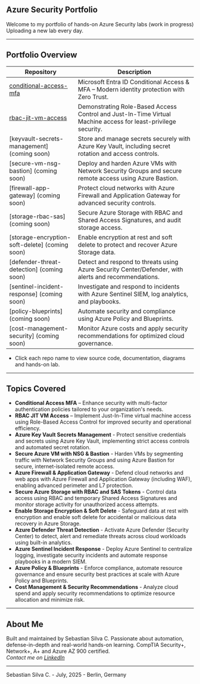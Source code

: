 ## Azure Security Portfolio

Welcome to my portfolio of hands-on Azure Security labs (work in progress) Uploading a new lab every day.

---

## Portfolio Overview

| Repository                                                                                      | Description                                                                                                     |
|-------------------------------------------------------------------------------------------------|-----------------------------------------------------------------------------------------------------------------|
| [conditional-access-mfa](https://github.com/Azure-Security-Portfolio/conditional-access-mfa)    | Microsoft Entra ID Conditional Access & MFA – Modern identity protection with Zero Trust.                       |
| [rbac-jit-vm-access](https://github.com/Azure-Security-Portfolio/rbac-jit-vm-access)            | Demonstrating Role-Based Access Control and Just-In-Time Virtual Machine access for least-privilege security.   |
| [keyvault-secrets-management] (coming soon)                                                     | Store and manage secrets securely with Azure Key Vault, including secret rotation and access controls.          |
| [secure-vm-nsg-bastion] (coming soon)                                                           | Deploy and harden Azure VMs with Network Security Groups and secure remote access using Azure Bastion.          |
| [firewall-app-gateway] (coming soon)                                                            | Protect cloud networks with Azure Firewall and Application Gateway for advanced security controls.              |
| [storage-rbac-sas] (coming soon)                                                                | Secure Azure Storage with RBAC and Shared Access Signatures, and audit storage access.                          |
| [storage-encryption-soft-delete] (coming soon)                                                  | Enable encryption at rest and soft delete to protect and recover Azure Storage data.                            |
| [defender-threat-detection] (coming soon)                                                       | Detect and respond to threats using Azure Security Center/Defender, with alerts and recommendations.            |
| [sentinel-incident-response] (coming soon)                                                      | Investigate and respond to incidents with Azure Sentinel SIEM, log analytics, and playbooks.                    |
| [policy-blueprints] (coming soon)                                                               | Automate security and compliance using Azure Policy and Blueprints.                                             |
| [cost-management-security] (coming soon)                                                        | Monitor Azure costs and apply security recommendations for optimized cloud governance.                          |

* Click each repo name to view source code, documentation, diagrams and hands-on lab.

---

## Topics Covered

- **Conditional Access MFA** – Enhance security with multi-factor authentication policies tailored to your organization's needs.
- **RBAC JIT VM Access** – Implement Just-In-Time virtual machine access using Role-Based Access Control for improved security and operational efficiency.
- **Azure Key Vault Secrets Management** - Protect sensitive credentials and secrets using Azure Key Vault, implementing strict access controls and automated secret rotation.
- **Secure Azure VM with NSG & Bastion** - Harden VMs by segmenting traffic with Network Security Groups and using Azure Bastion for secure, internet-isolated remote access.
- **Azure Firewall & Application Gateway** - Defend cloud networks and web apps with Azure Firewall and Application Gateway (including WAF), enabling advanced perimeter and L7 protection.
- **Secure Azure Storage with RBAC and SAS Tokens** - Control data access using RBAC and temporary Shared Access Signatures and monitor storage activity for unauthorized access attempts.
- **Enable Storage Encryption & Soft Delete** - Safeguard data at rest with encryption and enable soft delete for accidental or malicious data recovery in Azure Storage.
- **Azure Defender Threat Detection** - Activate Azure Defender (Security Center) to detect, alert and remediate threats across cloud workloads using built-in analytics.
- **Azure Sentinel Incident Response** - Deploy Azure Sentinel to centralize logging, investigate security incidents and automate response playbooks in a modern SIEM.
- **Azure Policy & Blueprints** - Enforce compliance, automate resource governance and ensure security best practices at scale with Azure Policy and Blueprints.
- **Cost Management & Security Recommendations** - Analyze cloud spend and apply security recommendations to optimize resource allocation and minimize risk.

---

## About Me

Built and maintained by Sebastian Silva C. Passionate about automation, defense-in-depth and real-world hands-on learning. 
CompTIA Security+, Network+, A+ and Azure AZ 900 certified.   
*Contact me on [LinkedIn](https://www.linkedin.com/in/sebastiansilc)*

---

Sebastian Silva C. - July, 2025 - Berlin, Germany
